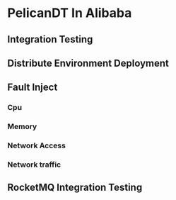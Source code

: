 # PelicanDT In Alibaba

## Integration Testing

## Distribute Environment Deployment

## Fault Inject

### Cpu
### Memory
### Network Access
### Network traffic


## RocketMQ Integration Testing
